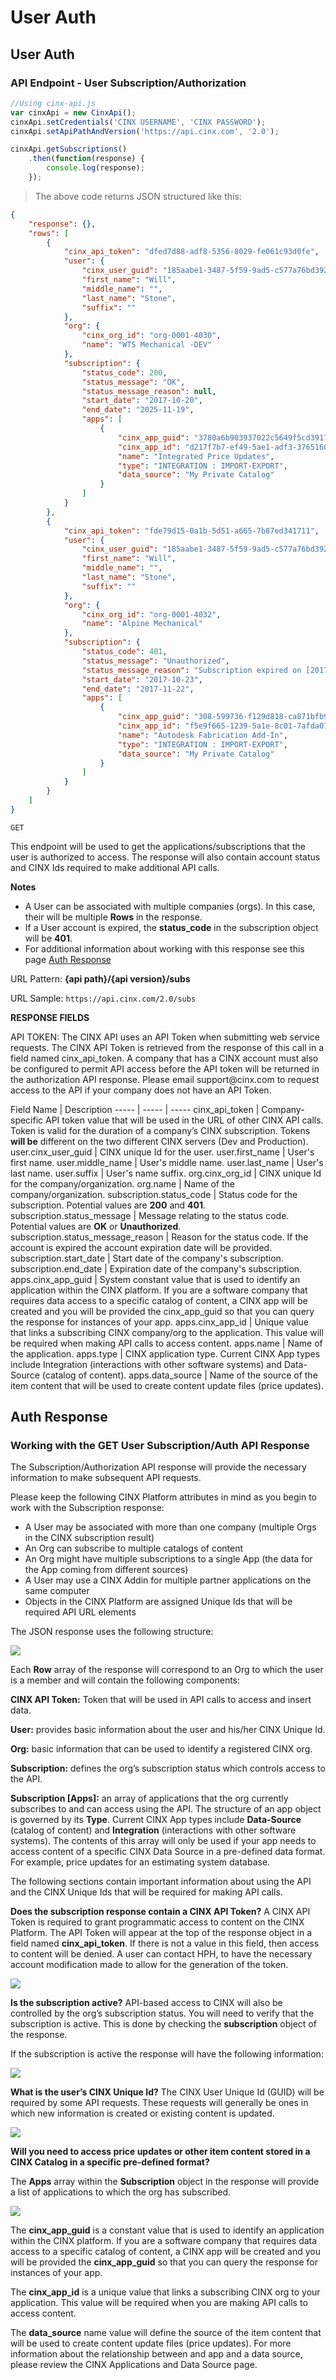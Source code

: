 # User Auth

## User Auth
### API Endpoint - User Subscription/Authorization

```javascript
//Using cinx-api.js
var cinxApi = new CinxApi();
cinxApi.setCredentials('CINX USERNAME', 'CINX PASSWORD');
cinxApi.setApiPathAndVersion('https://api.cinx.com', '2.0');

cinxApi.getSubscriptions()
    .then(function(response) {
        console.log(response);
    });
```

> The above code returns JSON structured like this:

```json
{
    "response": {},
    "rows": [
        {
            "cinx_api_token": "dfed7d88-adf8-5356-8029-fe061c93d0fe",
            "user": {
                "cinx_user_guid": "185aabe1-3487-5f59-9ad5-c577a76bd392",
                "first_name": "Will",
                "middle_name": "",
                "last_name": "Stone",
                "suffix": ""
            },
            "org": {
                "cinx_org_id": "org-0001-4030",
                "name": "WTS Mechanical -DEV"
            },
            "subscription": {
                "status_code": 200,
                "status_message": "OK",
                "status_message_reason": null,
                "start_date": "2017-10-20",
                "end_date": "2025-11-19",
                "apps": [
                    {
                        "cinx_app_guid": "3780a6b903937022c5649f5cd391744e",
                        "cinx_app_id": "d217f7b7-ef49-5ae1-adf3-3765160725a4",
                        "name": "Integrated Price Updates",
                        "type": "INTEGRATION : IMPORT-EXPORT",
                        "data_source": "My Private Catalog"
                    }
                ]
            }
        },
        {
            "cinx_api_token": "fde79d15-0a1b-5d51-a665-7b87ed341711",
            "user": {
                "cinx_user_guid": "185aabe1-3487-5f59-9ad5-c577a76bd392",
                "first_name": "Will",
                "middle_name": "",
                "last_name": "Stone",
                "suffix": ""
            },
            "org": {
                "cinx_org_id": "org-0001-4032",
                "name": "Alpine Mechanical"
            },
            "subscription": {
                "status_code": 401,
                "status_message": "Unauthorized",
                "status_message_reason": "Subscription expired on [2017-11-22]",
                "start_date": "2017-10-23",
                "end_date": "2017-11-22",
                "apps": [
                    {
                        "cinx_app_guid": "308-599736-f129d818-ca871bfb90-350af7",
                        "cinx_app_id": "f5e9f665-1239-5a1e-8c01-7afda01d6e3d",
                        "name": "Autodesk Fabrication Add-In",
                        "type": "INTEGRATION : IMPORT-EXPORT",
                        "data_source": "My Private Catalog"
                    }
                ]
            }
        }
    ]
}
```
`GET`

This endpoint will be used to get the applications/subscriptions that the user is authorized to access.  The response will also contain account status and CINX Ids required to make additional API calls.

**Notes**

  - A User can be associated with multiple companies (orgs).  In this case, their will be multiple **Rows** in the response.
  - If a User account is expired, the **status_code** in the subscription object will be **401**.
  - For additional information about working with this response see this page [Auth Response](#auth-response)

URL Pattern: **{api path}/{api version}/subs**

URL Sample: `https://api.cinx.com/2.0/subs`

**RESPONSE FIELDS**

<aside class="warning">
API TOKEN: The CINX API uses an API Token when submitting web service requests. The CINX API Token is retrieved from the response of this call in a field named cinx_api_token. A company that has a CINX account must also be configured to permit API access before the API token will be returned in the authorization API response. Please email support@cinx.com to request access to the API if your company does not have an API Token.   
</aside>

Field Name | Description
----- | ----- | ----- 
cinx_api_token | Company-specific API token value that will be used in the URL of other CINX API calls. Token is valid for the duration of a company’s CINX subscription. Tokens **will be** different on the two different CINX servers (Dev and Production).
user.cinx_user_guid | CINX unique Id for the user.
user.first_name | User's first name.
user.middle_name | User's middle name.
user.last_name | User's last name.
user.suffix | User's name suffix.
org.cinx_org_id | CINX unique Id for the company/organization.
org.name | Name of the company/organization.
subscription.status_code | Status code for the subscription. Potential values are **200** and **401**.
subscription.status_message | Message relating to the status code. Potential values are **OK** or **Unauthorized**.
subscription.status_message_reason | Reason for the status code. If the account is expired the account expiration date will be provided.
subscription.start_date | Start date of the company's subscription.
subscription.end_date | Expiration date of the company's subscription.
apps.cinx_app_guid | System constant value that is used to identify an application within the CINX platform. If you are a software company that requires data access to a specific catalog of content, a CINX app will be created and you will be provided the cinx_app_guid so that you can query the response for instances of your app.
apps.cinx_app_id | Unique value that links a subscribing CINX company/org to the application. This value will be required when making API calls to access content.
apps.name | Name of the application.
apps.type | CINX application type. Current CINX App types include Integration (interactions with other software systems) and Data-Source (catalog of content).
apps.data_source | Name of the source of the item content that will be used to create content update files (price updates).

## Auth Response
### Working with the GET User Subscription/Auth API Response

The Subscription/Authorization API response will provide the necessary information to make subsequent API requests.

Please keep the following CINX Platform attributes in mind as you begin to work with the Subscription response:

  - A User may be associated with more than one company (multiple Orgs in the CINX subscription result)
  - An Org can subscribe to multiple catalogs of content
  - An Org might have multiple subscriptions to a single App  (the data for the App coming from different sources)
  - A User may use a CINX Addin for multiple partner applications on the same computer
  - Objects in the CINX Platform are assigned Unique Ids that will be required API URL elements

The JSON response uses the following structure:

<img src='images/subscription6.jpg'/>

Each **Row** array of the response will correspond to an Org to which the user is a member and will contain the following components:

**CINX API Token:** Token that will be used in API calls to access and insert data.

**User:** provides basic information about the user and his/her CINX Unique Id.

**Org:** basic information that can be used to identify a registered CINX org.  

**Subscription:** defines the org’s subscription status which controls access to the API.

**Subscription [Apps]:** an array of applications that the org currently subscribes to and can access using the API. The structure of an app object is governed by its **Type**. Current CINX App types include **Data-Source** (catalog of content) and **Integration** (interactions with other software systems). The contents of this array will only be used if your app needs to access content of a specific CINX Data Source in a pre-defined data format. For example, price updates for an estimating system database.


The following sections contain important information about using the API and the CINX Unique Ids that will be required for making API calls. 

**Does the subscription response contain a CINX API Token?**
A CINX API Token is required to grant programmatic access to content on the CINX Platform. The API Token will appear at the top of the response object in a field named **cinx_api_token**. If there is not a value in this field, then access to content will be denied. A user can contact HPH, to have the necessary account modification made to allow for the generation of the token.

<img src='images/subscription10.jpg'/>

**Is the subscription active?**
API-based access to CINX will also be controlled by the org’s subscription status. You will need to verify that the subscription is active. This is done by checking the **subscription** object of the response.

If the subscription is active the response will have the following information:

<img src='images/subscription11.jpg'/>

**What is the user’s CINX Unique Id?**
The CINX User Unique Id (GUID) will be required by some API requests. These requests will generally be ones in which new information is created or existing content is updated.

<img src='images/subscription12.jpg'/>

**Will you need to access price updates or other item content stored in a CINX Catalog in a specific pre-defined format?**

The **Apps** array within the **Subscription** object in the response will provide a list of applications to which the org has subscribed.  

<img src='images/subscription13.jpg'/>

The **cinx_app_guid** is a constant value that is used to identify an application within the CINX platform. If you are a software company that requires data access to a specific catalog of content, a CINX app will be created and you will be provided the **cinx_app_guid** so that you can query the response for instances of your app.

The **cinx_app_id** is a unique value that links a subscribing CINX org to your application. This value will be required when you are making API calls to access content.

The **data_source** name value will define the source of the item content that will be used to create content update files (price updates). For more information about the relationship between and app and a data source, please review the CINX Applications and Data Source page.
